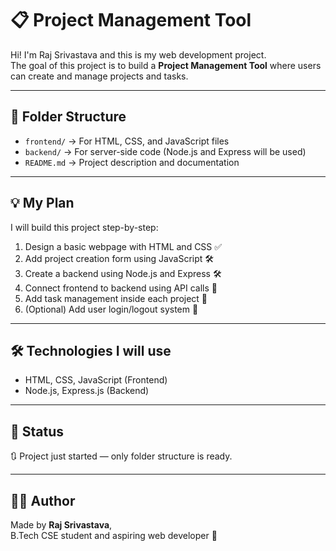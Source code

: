 # 📋 Project Management Tool

Hi! I'm Raj Srivastava and this is my  web development project.  
The goal of this project is to build a  **Project Management Tool** where users can create and manage projects and tasks.

---

## 📁 Folder Structure

- `frontend/` → For HTML, CSS, and JavaScript files
- `backend/` → For server-side code (Node.js and Express will be used)
- `README.md` → Project description and documentation

---

## 💡 My Plan

I will build this project step-by-step:

1. Design a basic webpage with HTML and CSS ✅  
2. Add project creation form using JavaScript 🛠️  
3. Create a backend using Node.js and Express 🛠️  
4. Connect frontend to backend using API calls 🔗  
5. Add task management inside each project 📝  
6. (Optional) Add user login/logout system 🔐

---

## 🛠️ Technologies I will use

- HTML, CSS, JavaScript (Frontend)
- Node.js, Express.js (Backend)

---

## 📅 Status

🔃 Project just started — only folder structure is ready.

---

## 🙋‍♀️ Author

Made by **Raj Srivastava**,  
B.Tech CSE student and aspiring web developer 🚀
